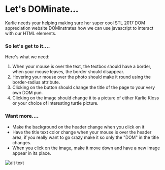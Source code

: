 # Let's DOMinate...
Karlie needs your helping making sure her super cool 
STL 2017 DOM appreciation website DOMinstrates how we can use 
javascript to interact with our HTML elements.

### So let's get to it....
Here's what we need: 
1. When your mouse is over the text, the textbox should have a border, when your mouse leaves, the border should disappear. 
2. Hovering your mouse over the photo should make it round using the border-radius attribute.
3. Clicking on the button should change the title of the page to your very own DOM pun.
4. Clicking on the image should change it to a picture of either Karlie Kloss or your choice of interesting turtle picture.

### Want more....
* Make the background on the header change when you click on it
* Have the title text color change when your mouse is over the header area, if you really want to go crazy make it so only the "DOM" in the title changes.
* When you click on the image, make it move down and have a new image appear in its place.

![alt text](https://media.giphy.com/media/RFMHn9A3clUsw/giphy.gif)

